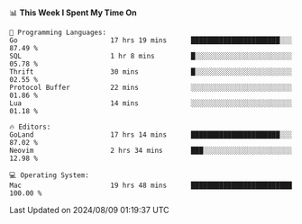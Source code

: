 <!--START_SECTION:waka-->
📊 **This Week I Spent My Time On** 

```text
💬 Programming Languages: 
Go                       17 hrs 19 mins      ██████████████████████░░░   87.49 % 
SQL                      1 hr 8 mins         █░░░░░░░░░░░░░░░░░░░░░░░░   05.78 % 
Thrift                   30 mins             █░░░░░░░░░░░░░░░░░░░░░░░░   02.55 % 
Protocol Buffer          22 mins             ░░░░░░░░░░░░░░░░░░░░░░░░░   01.86 % 
Lua                      14 mins             ░░░░░░░░░░░░░░░░░░░░░░░░░   01.18 % 

🔥 Editors: 
GoLand                   17 hrs 14 mins      ██████████████████████░░░   87.02 % 
Neovim                   2 hrs 34 mins       ███░░░░░░░░░░░░░░░░░░░░░░   12.98 % 

💻 Operating System: 
Mac                      19 hrs 48 mins      █████████████████████████   100.00 % 
```


 Last Updated on 2024/08/09 01:19:37 UTC
<!--END_SECTION:waka-->
